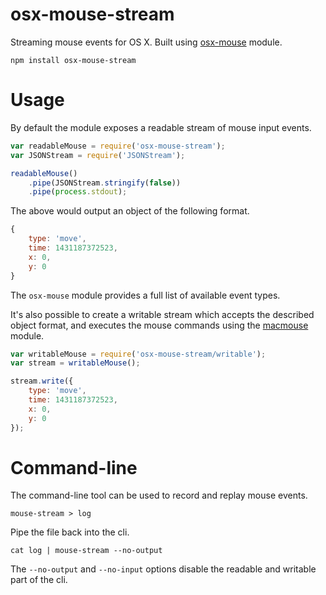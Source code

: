 # osx-mouse-stream

Streaming mouse events for OS X. Built using [osx-mouse](https://github.com/kapetan/osx-mouse) module.

	npm install osx-mouse-stream

# Usage

By default the module exposes a readable stream of mouse input events.

```javascript
var readableMouse = require('osx-mouse-stream');
var JSONStream = require('JSONStream');

readableMouse()
	.pipe(JSONStream.stringify(false))
	.pipe(process.stdout);
```

The above would output an object of the following format.

```javascript
{
	type: 'move',
	time: 1431187372523,
	x: 0,
	y: 0
}
```

The `osx-mouse` module provides a full list of available event types.

It's also possible to create a writable stream which accepts the described object format, and executes the mouse commands using the [macmouse](https://github.com/Loknar/node-macmouse) module.

```javascript
var writableMouse = require('osx-mouse-stream/writable');
var stream = writableMouse();

stream.write({
	type: 'move',
	time: 1431187372523,
	x: 0,
	y: 0
});
```

# Command-line

The command-line tool can be used to record and replay mouse events.

```
mouse-stream > log
```

Pipe the file back into the cli.

```
cat log | mouse-stream --no-output
```

The `--no-output` and `--no-input` options disable the readable and writable part of the cli.

